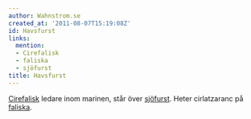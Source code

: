 ```yaml
---
author: Wahnstrom.se
created_at: '2011-08-07T15:19:08Z'
id: Havsfurst
links:
  mention:
  - Cirefalisk
  - faliska
  - sjöfurst
title: Havsfurst
---
```


[Cirefalisk] ledare inom marinen, står över [sjöfurst]. Heter cirlatzaranc på [faliska].

  [Cirefalisk]: Cirefalisk
  [sjöfurst]: sjöfurst
  [faliska]: faliska